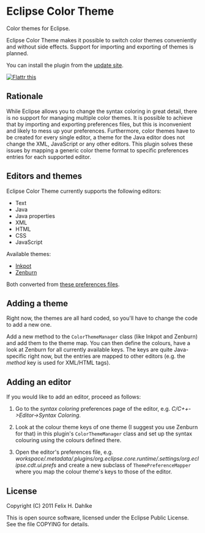 Eclipse Color Theme
===================

Color themes for Eclipse.

Eclipse Color Theme makes it possible to switch color themes
conveniently and without side effects. Support for importing and
exporting of themes is planned.

You can install the plugin from the [update site](http://fhd.github.com/eclipse-color-theme).

[![Flattr this](http://api.flattr.com/button/flattr-badge-large.png "Flattr this")](http://flattr.com/thing/111560/Eclipse-Color-Theme)

Rationale
---------

While Eclipse allows you to change the syntax coloring in great
detail, there is no support for managing multiple color themes. It is
possible to achieve that by importing and exporting preferences files,
but this is inconvenient and likely to mess up your preferences.
Furthermore, color themes have to be created for every single editor,
a theme for the Java editor does not change the XML, JavaScript or
any other editors. This plugin solves these issues by mapping a
generic color theme format to specific preferences entries for each
supported editor.

Editors and themes
------------------

Eclipse Color Theme currently supports the following editors:

* Text
* Java
* Java properties
* XML
* HTML
* CSS
* JavaScript

Available themes:

* [Inkpot](http://www.vim.org/scripts/script.php?script_id=1143)
* [Zenburn](http://slinky.imukuppi.org/zenburnpage/)

Both converted from [these preferences files](https://eclipsecolorthemes.jottit.com/).

Adding a theme
--------------

Right now, the themes are all hard coded, so you'll have to change the
code to add a new one.

Add a new method to the `ColorThemeManager` class (like Inkpot and
Zenburn) and add them to the theme map. You can then define the
colours, have a look at Zenburn for all currently available keys. The
keys are quite Java-specific right now, but the entries are mapped to
other editors (e.g. the *method* key is used for XML/HTML tags).

Adding an editor
----------------

If you would like to add an editor, proceed as follows:

1. Go to the *syntax coloring* preferences page of the editor,
e.g. *C/C++->Editor->Syntax Coloring*.

2. Look at the colour theme keys of one theme (I suggest you use
Zenburn for that) in this plugin's `ColorThemeManager` class and set
up the syntax colouring using the colours defined there.

3. Open the editor's preferences file, e.g. *workspace/.metadata/.plugins/org.eclipse.core.runtime/.settings/org.eclipse.cdt.ui.prefs*
and create a new subclass of `ThemePreferenceMapper` where you map the
colour theme's keys to those of the editor.

License
-------

Copyright (C) 2011 Felix H. Dahlke

This is open source software, licensed under the Eclipse Public
License. See the file COPYING for details.
